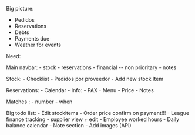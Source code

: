 Big picture: 

- Pedidos
- Reservations
- Debts
- Payments due
- Weather for events

Need: 

Main navbar:
    - stock
    - reservations
    - financial -- non prioritary
    - notes

Stock:
        - Checklist
        - Pedidos por proveedor
        - Add new stock Item
        
Reservations: 
        - Calendar
        - Info: 
            - PAX
            - Menu
            - Price
            - Notes
        
Matches : 
        - number
        - when

Big todo list:
        - Edit stockitems
        - Order price confirm on payment!!!
        - League finance tracking
        - supplier view + edit
        - Employee worked hours
        - Daily balance calendar
        - Note section
        - Add images (API)
